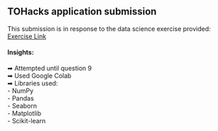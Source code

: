## TOHacks application submission

This submission is in response to the data science exercise provided:
<br>
[Exercise Link](https://bit.ly/tohacksdataexercise)

#### Insights:
➡ Attempted until question 9
<br>
➡ Used Google Colab
<br>
➡ Libraries used:
<br>
    - NumPy
    <br>
    - Pandas
    <br>
    - Seaborn
    <br>
    - Matplotlib
    <br>
    - Scikit-learn
